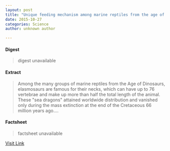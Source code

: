 ```yaml
---
layout: post
title: "Unique feeding mechanism among marine reptiles from the age of dinosaurs"
date: 2015-10-27
categories: Science
author: unknown author

---
```



#### Digest
>digest unavailable

#### Extract
>Among the many groups of marine reptiles from the Age of Dinosaurs, elasmosaurs are famous for their necks, which can have up to 76 vertebrae and make up more than half the total length of the animal. These "sea dragons" attained worldwide distribution and vanished only during the mass extinction at the end of the Cretaceous 66 million years ago....

#### Factsheet
>factsheet unavailable

[Visit Link](http://phys.org/news/2015-10-unique-mechanism-marine-reptiles-age.html)


